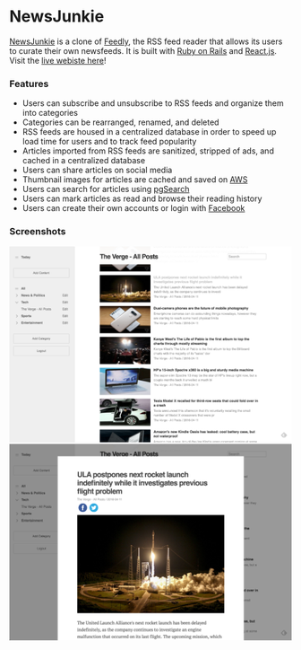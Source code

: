 # NewsJunkie

[NewsJunkie](http://www.newsjunkie.in) is a clone of [Feedly](http://www.feedly.com), the RSS feed reader that allows its users to curate their own newsfeeds. It is built with [Ruby on Rails](http://rubyonrails.org/) and [React.js](https://facebook.github.io/react/). Visit the [live webiste here](http://www.newsjunkie.in)!

### Features

* Users can subscribe and unsubscribe to RSS feeds and organize them into categories
* Categories can be rearranged, renamed, and deleted
* RSS feeds are housed in a centralized database in order to speed up load time for users and to track feed popularity
* Articles imported from RSS feeds are sanitized, stripped of ads, and cached in a centralized database
* Users can share articles on social media
* Thumbnail images for articles are cached and saved on [AWS](https://aws.amazon.com/)
* Users can search for articles using [pgSearch](https://github.com/Casecommons/pg_search)
* Users can mark articles as read and browse their reading history
* Users can create their own accounts or login with [Facebook](https://en.wikipedia.org/wiki/OAuth)

### Screenshots

![Main View](./docs/screenshots/ss1.png)
![Article View](./docs/screenshots/ss2.png)
